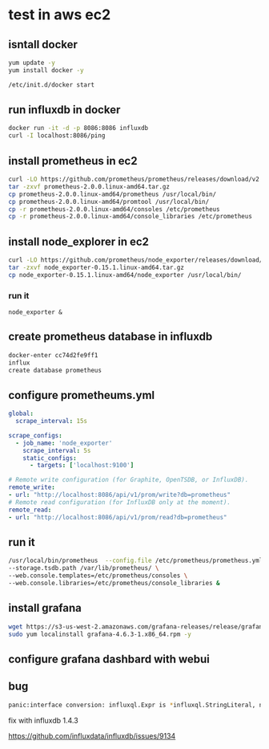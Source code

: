 # test in aws ec2

## isntall docker

```bash
yum update -y
yum install docker -y

/etc/init.d/docker start
```

## run influxdb in docker

```bash
docker run -it -d -p 8086:8086 influxdb
curl -I localhost:8086/ping
```

## install prometheus in ec2

```bash
curl -LO https://github.com/prometheus/prometheus/releases/download/v2.0.0/prometheus-2.0.0.linux-amd64.tar.gz
tar -zxvf prometheus-2.0.0.linux-amd64.tar.gz
cp prometheus-2.0.0.linux-amd64/prometheus /usr/local/bin/
cp prometheus-2.0.0.linux-amd64/promtool /usr/local/bin/
cp -r prometheus-2.0.0.linux-amd64/consoles /etc/prometheus
cp -r prometheus-2.0.0.linux-amd64/console_libraries /etc/prometheus
```

## install node_explorer in ec2

```bash
curl -LO https://github.com/prometheus/node_exporter/releases/download/v0.15.1/node_exporter-0.15.1.linux-amd64.tar.gz
tar -zxvf node_exporter-0.15.1.linux-amd64.tar.gz
cp node_exporter-0.15.1.linux-amd64/node_exporter /usr/local/bin/
```

### run it 

```basah
node_exporter &
```

## create prometheus database in influxdb

```bash
docker-enter cc74d2fe9ff1
influx
create database prometheus
```

## configure prometheums.yml

```yml
global:
  scrape_interval: 15s

scrape_configs:
  - job_name: 'node_exporter'
    scrape_interval: 5s
    static_configs:
      - targets: ['localhost:9100']

# Remote write configuration (for Graphite, OpenTSDB, or InfluxDB).
remote_write:
- url: "http://localhost:8086/api/v1/prom/write?db=prometheus"
# Remote read configuration (for InfluxDB only at the moment).
remote_read:
- url: "http://localhost:8086/api/v1/prom/read?db=prometheus"
```


## run it

```bash
/usr/local/bin/prometheus  --config.file /etc/prometheus/prometheus.yml \
--storage.tsdb.path /var/lib/prometheus/ \
--web.console.templates=/etc/prometheus/consoles \
--web.console.libraries=/etc/prometheus/console_libraries &
```

## install grafana

```bash
wget https://s3-us-west-2.amazonaws.com/grafana-releases/release/grafana-4.6.3-1.x86_64.rpm
sudo yum localinstall grafana-4.6.3-1.x86_64.rpm -y
```

## configure grafana dashbard with webui

## bug

```bash
panic:interface conversion: influxql.Expr is *influxql.StringLiteral, not *influxql.RegexLiteral
```

fix with influxdb 1.4.3

https://github.com/influxdata/influxdb/issues/9134

